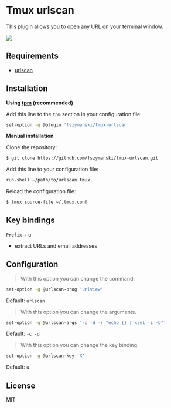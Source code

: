 # Tmux urlscan

This plugin allows you to open any URL on your terminal window.

![](https://user-images.githubusercontent.com/25827968/43193477-686ef540-9000-11e8-9287-f73d6dc03658.png)

## Requirements

- [urlscan](https://github.com/firecat53/urlscan)

## Installation

**Using [tpm](https://github.com/tmux-plugins/tpm) (recommended)**

Add this line to the `tpm` section in your configuration file:

```sh
set-option -g @plugin 'fszymanski/tmux-urlscan'
```

**Manual installation**

Clone the repository:

```sh
$ git clone https://github.com/fszymanski/tmux-urlscan.git
```

Add this line to your configuration file:

```sh
run-shell ~/path/to/urlscan.tmux
```

Reload the configuration file:

```sh
$ tmux source-file ~/.tmux.conf
```

## Key bindings

`Prefix` + <kbd>u</kbd>
- extract URLs and email addresses

## Configuration

> With this option you can change the command.
```sh
set-option -g @urlscan-prog 'urlview'
```
Default: `urlscan`

> With this option you can change the arguments.
```sh
set-option -g @urlscan-args '-c -d -r "echo {} | xsel -i -b"'
```
Default: `-c -d`

> With this option you can change the key binding.
```sh
set-option -g @urlscan-key 'X'
```
Default: `u`

## License

MIT
